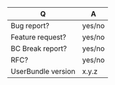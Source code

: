 | Q                  | A
| ------------------ | -----
| Bug report?        | yes/no
| Feature request?   | yes/no
| BC Break report?   | yes/no
| RFC?               | yes/no
| UserBundle version | x.y.z

<!--
- Please replace this comment by the description of your issue.
-->
